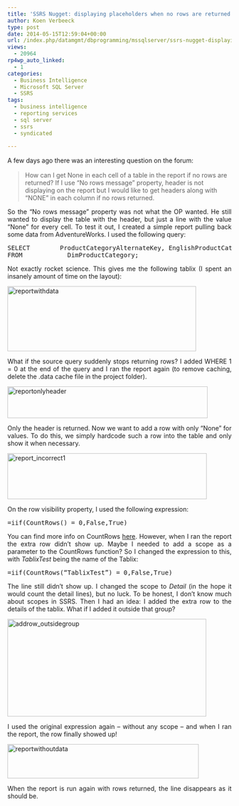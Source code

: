 ```yaml
---
title: 'SSRS Nugget: displaying placeholders when no rows are returned'
author: Koen Verbeeck
type: post
date: 2014-05-15T12:59:04+00:00
url: /index.php/datamgmt/dbprogramming/mssqlserver/ssrs-nugget-displaying-placeholders-when-no-rows-are-returned/
views:
  - 20964
rp4wp_auto_linked:
  - 1
categories:
  - Business Intelligence
  - Microsoft SQL Server
  - SSRS
tags:
  - business intelligence
  - reporting services
  - sql server
  - ssrs
  - syndicated

---
```

<p style="text-align: justify">
  <span style="line-height: 1.5em">A few days ago there was an interesting question on the forum:</span>
</p>

> How can I get None in each cell of a table in the report if no rows are returned? If I use &#8220;No rows message&#8221; property, header is not displaying on the report but I would like to get headers along with &#8220;NONE&#8221; in each column if no rows returned.

<p style="text-align: justify">
  So the “No rows message” property was not what the OP wanted. He still wanted to display the table with the header, but just a line with the value “None” for every cell. To test it out, I created a simple report pulling back some data from AdventureWorks. I used the following query:
</p>

<pre>SELECT        ProductCategoryAlternateKey, EnglishProductCategoryName
FROM            DimProductCategory;</pre>

<p style="text-align: justify">
  Not exactly rocket science. This gives me the following tablix (I spent an insanely amount of time on the layout):
</p>

<p style="text-align: justify">
  <a href="/wp-content/uploads/2014/05/reportwithdata.png"><img class="alignnone size-full wp-image-2630" alt="reportwithdata" src="/wp-content/uploads/2014/05/reportwithdata.png" width="424" height="146" srcset="/wp-content/uploads/2014/05/reportwithdata.png 424w, /wp-content/uploads/2014/05/reportwithdata-300x103.png 300w" sizes="(max-width: 424px) 100vw, 424px" /></a>
</p>

<p style="text-align: justify">
  What if the source query suddenly stops returning rows? I added WHERE 1 = 0 at the end of the query and I ran the report again (to remove caching, delete the .data cache file in the project folder).
</p>

<p style="text-align: justify">
  <a href="/wp-content/uploads/2014/05/reportonlyheader.png"><img class="alignnone size-full wp-image-2629" alt="reportonlyheader" src="/wp-content/uploads/2014/05/reportonlyheader.png" width="450" height="71" srcset="/wp-content/uploads/2014/05/reportonlyheader.png 450w, /wp-content/uploads/2014/05/reportonlyheader-300x47.png 300w" sizes="(max-width: 450px) 100vw, 450px" /></a>
</p>

<p style="text-align: justify">
  Only the header is returned. Now we want to add a row with only “None” for values. To do this, we simply hardcode such a row into the table and only show it when necessary.
</p>

<p style="text-align: justify">
  <a href="/wp-content/uploads/2014/05/report_incorrect1.png"><img class="alignnone size-full wp-image-2628" alt="report_incorrect1" src="/wp-content/uploads/2014/05/report_incorrect1.png" width="448" height="103" srcset="/wp-content/uploads/2014/05/report_incorrect1.png 448w, /wp-content/uploads/2014/05/report_incorrect1-300x68.png 300w" sizes="(max-width: 448px) 100vw, 448px" /></a>
</p>

<p style="text-align: justify">
  On the row visibility property, I used the following expression:
</p>

<pre>=iif(CountRows() = 0,False,True)</pre>

<p style="text-align: justify">
  You can find more info on CountRows <a href="http://technet.microsoft.com/en-us/library/ms156330(v=sql.100).aspx">here</a>. However, when I ran the report the extra row didn’t show up. Maybe I needed to add a scope as a parameter to the CountRows function? So I changed the expression to this, with <em>TablixTest</em> being the name of the Tablix:
</p>

<pre>=iif(CountRows(“TablixTest”) = 0,False,True)</pre>

<p style="text-align: justify">
  The line still didn’t show up. I changed the scope to <i>Detail</i> (in the hope it would count the detail lines), but no luck. To be honest, I don’t know much about scopes in SSRS. Then I had an idea: I added the extra row to the details of the tablix. What if I added it outside that group?
</p>

<p style="text-align: justify">
  <a href="/wp-content/uploads/2014/05/addrow_outsidegroup.png"><img class="alignnone size-full wp-image-2632" alt="addrow_outsidegroup" src="/wp-content/uploads/2014/05/addrow_outsidegroup.png" width="447" height="219" srcset="/wp-content/uploads/2014/05/addrow_outsidegroup.png 447w, /wp-content/uploads/2014/05/addrow_outsidegroup-300x146.png 300w" sizes="(max-width: 447px) 100vw, 447px" /></a>
</p>

<p style="text-align: justify">
  I used the original expression again – without any scope &#8211; and when I ran the report, the row finally showed up!
</p>

<p style="text-align: justify">
  <a href="/wp-content/uploads/2014/05/reportwithoutdata.png"><img class="alignnone size-full wp-image-2631" alt="reportwithoutdata" src="/wp-content/uploads/2014/05/reportwithoutdata.png" width="430" height="77" srcset="/wp-content/uploads/2014/05/reportwithoutdata.png 430w, /wp-content/uploads/2014/05/reportwithoutdata-300x53.png 300w" sizes="(max-width: 430px) 100vw, 430px" /></a>
</p>

<p style="text-align: justify">
  When the report is run again with rows returned, the line disappears as it should be.
</p>